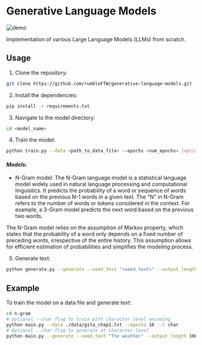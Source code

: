 # Generative Language Models

![demo](https://github.com/rumbleFTW/generative-language-models/assets/85807431/ba83658b-a786-43bb-b69d-58df344fce3b)

Implementation of various Large Language Models (LLMs) from scratch.

## Usage

1. Clone the repository:

```bash
git clone https://github.com/rumbleFTW/generative-language-models.git
```

2. Install the dependencies:

```bash
pip install -r requirements.txt
```

3. Navigate to the model directory:

```bash
cd <model_name>
```

4. Train the model:

```bash
python train.py --data <path_to_data_file> --epochs <num_epochs> [optional]--char
```

#### **_Models:_**

- N-Gram model: The N-Gram language model is a statistical language model widely used in natural language processing and computational linguistics. It predicts the probability of a word or sequence of words based on the previous N-1 words in a given text. The "N" in N-Gram refers to the number of words or tokens considered in the context. For example, a 3-Gram model predicts the next word based on the previous two words.

The N-Gram model relies on the assumption of Markov property, which states that the probability of a word only depends on a fixed number of preceding words, irrespective of the entire history. This assumption allows for efficient estimation of probabilities and simplifies the modeling process.

5. Generate text:

```bash
python generate.py --generate --seed_text "<seed_text>" --output_length <output_length> --l <level>
```

## Example

To train the model on a data file and generate text:

```bash
cd n-gram
# Optional --char flag to train with character level encoding
python main.py --data ./data/gita_chap1.txt --epochs 10 --l char
# Optional --char flag to generate at character level
python main.py --generate --seed_text "The weather" --output_length 100 --l char
```
